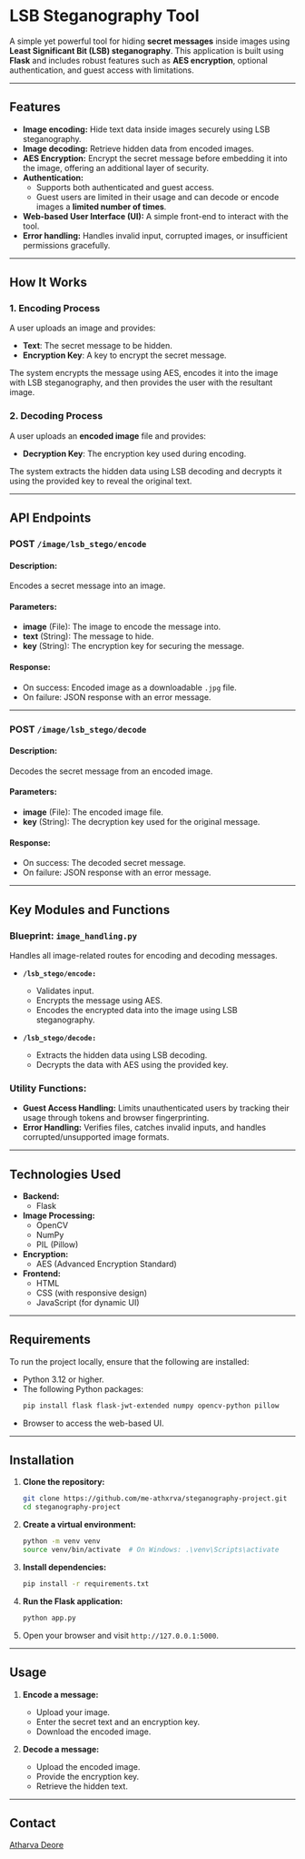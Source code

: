 # LSB Steganography Tool

A simple yet powerful tool for hiding **secret messages** inside images using **Least Significant Bit (LSB) steganography**. This application is built using **Flask** and includes robust features such as **AES encryption**, optional authentication, and guest access with limitations.

---

## Features
- **Image encoding:** Hide text data inside images securely using LSB steganography.
- **Image decoding:** Retrieve hidden data from encoded images.
- **AES Encryption:** Encrypt the secret message before embedding it into the image, offering an additional layer of security.
- **Authentication:**
  - Supports both authenticated and guest access.
  - Guest users are limited in their usage and can decode or encode images a **limited number of times**.
- **Web-based User Interface (UI):** A simple front-end to interact with the tool.
- **Error handling:** Handles invalid input, corrupted images, or insufficient permissions gracefully.

---

## How It Works

### 1. **Encoding Process**
A user uploads an image and provides:
- **Text**: The secret message to be hidden.
- **Encryption Key**: A key to encrypt the secret message.
  
The system encrypts the message using AES, encodes it into the image with LSB steganography, and then provides the user with the resultant image.

### 2. **Decoding Process**
A user uploads an **encoded image** file and provides:
- **Decryption Key**: The encryption key used during encoding.
  
The system extracts the hidden data using LSB decoding and decrypts it using the provided key to reveal the original text.

---

## API Endpoints

### **POST** `/image/lsb_stego/encode`
#### Description:
Encodes a secret message into an image.

#### Parameters:
- **image** (File): The image to encode the message into.
- **text** (String): The message to hide.
- **key** (String): The encryption key for securing the message.

#### Response:
- On success: Encoded image as a downloadable `.jpg` file.
- On failure: JSON response with an error message.

---

### **POST** `/image/lsb_stego/decode`
#### Description:
Decodes the secret message from an encoded image.

#### Parameters:
- **image** (File): The encoded image file.
- **key** (String): The decryption key used for the original message.

#### Response:
- On success: The decoded secret message.
- On failure: JSON response with an error message.

---

## Key Modules and Functions

### **Blueprint:** `image_handling.py`
Handles all image-related routes for encoding and decoding messages.

- **`/lsb_stego/encode:`**
  - Validates input.
  - Encrypts the message using AES.
  - Encodes the encrypted data into the image using LSB steganography.

- **`/lsb_stego/decode:`**
  - Extracts the hidden data using LSB decoding.
  - Decrypts the data with AES using the provided key.

### **Utility Functions:**
- **Guest Access Handling:** Limits unauthenticated users by tracking their usage through tokens and browser fingerprinting.
- **Error Handling:** Verifies files, catches invalid inputs, and handles corrupted/unsupported image formats.

---

## Technologies Used
- **Backend:**
  - Flask
- **Image Processing:**
  - OpenCV
  - NumPy
  - PIL (Pillow)
- **Encryption:**
  - AES (Advanced Encryption Standard)
- **Frontend:**
  - HTML
  - CSS (with responsive design)
  - JavaScript (for dynamic UI)

---

## Requirements
To run the project locally, ensure that the following are installed:
- Python 3.12 or higher.
- The following Python packages:
  ```bash
  pip install flask flask-jwt-extended numpy opencv-python pillow
  ```
- Browser to access the web-based UI.

---

## Installation

1. **Clone the repository:**
   ```bash
   git clone https://github.com/me-athxrva/steganography-project.git
   cd steganography-project
   ```

2. **Create a virtual environment:**
   ```bash
   python -m venv venv
   source venv/bin/activate  # On Windows: .\venv\Scripts\activate
   ```

3. **Install dependencies:**
   ```bash
   pip install -r requirements.txt
   ```

4. **Run the Flask application:**
   ```bash
   python app.py
   ```

5. Open your browser and visit `http://127.0.0.1:5000`.

---

## Usage

1. **Encode a message:**
   - Upload your image.
   - Enter the secret text and an encryption key.
   - Download the encoded image.

2. **Decode a message:**
   - Upload the encoded image.
   - Provide the encryption key.
   - Retrieve the hidden text.

---

## Contact
[Atharva Deore](https://atharvadeore.me)


